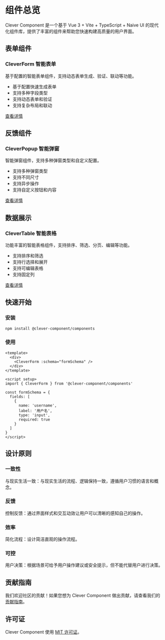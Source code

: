 # 组件总览

Clever Component 是一个基于 Vue 3 + Vite + TypeScript + Naive UI 的现代化组件库，提供了丰富的组件来帮助您快速构建高质量的用户界面。

## 表单组件

### CleverForm 智能表单
基于配置的智能表单组件，支持动态表单生成、验证、联动等功能。

- 基于配置快速生成表单
- 支持多种字段类型
- 支持动态表单和验证
- 支持复杂布局和联动

[查看详情](/components/clever-form)

## 反馈组件

### CleverPopup 智能弹窗
智能弹窗组件，支持多种弹窗类型和自定义配置。

- 支持多种弹窗类型
- 支持不同尺寸
- 支持异步操作
- 支持自定义按钮和内容

[查看详情](/components/clever-popup)

## 数据展示

### CleverTable 智能表格
功能丰富的智能表格组件，支持排序、筛选、分页、编辑等功能。

- 支持排序和筛选
- 支持行选择和展开
- 支持可编辑表格
- 支持固定列

[查看详情](/components/clever-table)



## 快速开始

### 安装

```bash
npm install @clever-component/components
```

### 使用

```vue
<template>
  <div>
    <CleverForm :schema="formSchema" />
  </div>
</template>

<script setup>
import { CleverForm } from '@clever-component/components'

const formSchema = {
  fields: [
    {
      name: 'username',
      label: '用户名',
      type: 'input',
      required: true
    }
  ]
}
</script>
```

## 设计原则

### 一致性
与现实生活一致：与现实生活的流程、逻辑保持一致，遵循用户习惯的语言和概念。

### 反馈
控制反馈：通过界面样式和交互动效让用户可以清晰的感知自己的操作。

### 效率
简化流程：设计简洁直观的操作流程。

### 可控
用户决策：根据场景可给予用户操作建议或安全提示，但不能代替用户进行决策。

## 贡献指南

我们欢迎社区的贡献！如果您想为 Clever Component 做出贡献，请查看我们的 [贡献指南](https://github.com/your-username/clever-component/blob/main/CONTRIBUTING.md)。

## 许可证

Clever Component 使用 [MIT 许可证](https://github.com/your-username/clever-component/blob/main/LICENSE)。